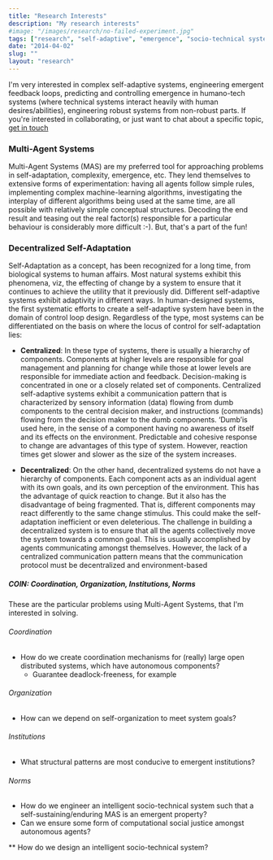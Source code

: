 ```yaml
---
title: "Research Interests"
description: "My research interests"
#image: "/images/research/no-failed-experiment.jpg"
tags: ["research", "self-adaptive", "emergence", "socio-technical systems","feedback loops"]
date: "2014-04-02"
slug: ""
layout: "research"
---
```

I'm very interested in complex self-adaptive systems, engineering emergent 
feedback loops, predicting and controlling emergence in humano-tech systems 
(where technical systems interact heavily with human desires/abilities), 
engineering robust systems from non-robust parts. <!--more--> If you're interested in 
collaborating, or just want to chat about a specific topic, [get in 
touch](/contact/)

### Multi-Agent Systems

Multi-Agent Systems (MAS) are my preferred tool for approaching problems in self-adaptation, complexity, emergence, etc. They lend themselves to extensive
forms of experimentation: having all agents follow simple rules, implementing complex machine-learning algorithms, investigating the interplay of different algorithms
being used at the same time, are all possible with relatively simple conceptual structures. Decoding the end result and teasing out the real factor(s) responsible
for a particular behaviour is considerably more difficult :-). But, that's a part of the fun!

### Decentralized Self-Adaptation
Self-Adaptation as a concept, has been recognized for a long time, from
biological systems to human affairs. Most natural systems exhibit this 
phenomena, viz, the effecting of change by a system to ensure that it continues 
to achieve the utility that it previously did. Different self-adaptive systems 
exhibit adaptivity in different ways. In human-designed systems, the first 
systematic efforts to create a self-adaptive system have been in the domain of 
control loop design. Regardless of the type, most systems can be differentiated on the basis on
where the locus of control for self-adaptation lies:

* **Centralized**: In these type of systems, there is usually a hierarchy of 
  components.
Components at higher levels are responsible for goal management and planning for
change while those at lower levels are responsible for immediate action
and feedback. Decision-making is concentrated in one or a closely related set of 
components. Centralized self-adaptive systems exhibit a communication pattern 
that is
characterized by sensory information (data) flowing from dumb components to the
central decision maker, and instructions (commands) flowing from the decision 
maker
to the dumb components. ‘Dumb’is used here, in the sense of a component having
no awareness of itself and its effects on the environment. Predictable and 
cohesive
response to change are advantages of this type of system. However, reaction 
times get
slower and slower as the size of the system increases.

* **Decentralized**: On the other hand, decentralized systems do not have a 
  hierarchy of
components. Each component acts as an individual agent with its own goals, and its
own perception of the environment. This has the advantage of quick reaction to change.
But it also has the disadvantage of being fragmented. That is, different components
may react differently to the same change stimulus. This could make the self-adaptation
inefficient or even deleterious. The challenge in building a decentralized 
system is to ensure that all the agents collectively move the system towards a common goal. This
is usually accomplished by agents communicating amongst themselves. However, the
lack of a centralized communication pattern means that the communication protocol
must be decentralized and environment-based



##### COIN: Coordination, Organization, Institutions, Norms

These are the particular problems using Multi-Agent Systems, that I'm interested in solving.
	
###### Coordination 

* How do we create coordination mechanisms for (really) large open distributed systems, which have autonomous components? 
  * Guarantee deadlock-freeness, for example 

###### Organization 

* How can we depend on self-organization to meet system goals? 


###### Institutions 
* What structural patterns are most conducive to emergent institutions? 

###### Norms 

* How do we engineer an intelligent socio-technical system such that a self-sustaining/enduring MAS is an emergent property? 
* Can we ensure some form of computational social justice amongst autonomous agents?

** How do we design an intelligent socio-technical system? 
